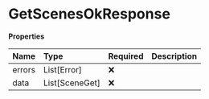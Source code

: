 # GetScenesOkResponse

**Properties**

| Name   | Type           | Required | Description |
| :----- | :------------- | :------- | :---------- |
| errors | List[Error]    | ❌       |             |
| data   | List[SceneGet] | ❌       |             |

<!-- This file was generated by liblab | https://liblab.com/ -->
